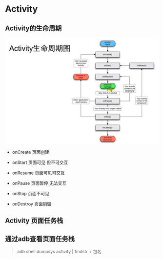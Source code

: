 # Activity

## Activity的生命周期

<img src="./image/SharedScreenshot.jpg" width="800px" />

- onCreate 页面创建

- onStart 页面可见 但不可交互

- onResume 页面可见可交互

- onPause 页面暂停 无法交互

- onStop 页面不可见

- onDestroy 页面销毁


## Activity 页面任务栈

## 通过adb查看页面任务栈

> adb shell dumpsys activity | findstr + 包名